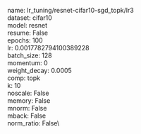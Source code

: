 name: lr_tuning/resnet-cifar10-sgd_topk/lr3\
dataset: cifar10\
model: resnet\
resume: False\
epochs: 100\
lr: 0.0017782794100389228\
batch_size: 128\
momentum: 0\
weight_decay: 0.0005\
comp: topk\
k: 10\
noscale: False\
memory: False\
mnorm: False\
mback: False\
norm_ratio: False\
